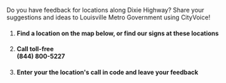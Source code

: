 <p>Do you have feedback for locations along Dixie Highway?  Share your suggestions and ideas to Louisville Metro Government using CityVoice!</p>
<ol>
    <li><h4>Find a location on the map below, or find our signs at these locations</h4></li>
    <li><h4>Call toll-free <br><strong>(844) 800-5227</strong></h4></li>
    <li><h4>Enter your the location's call in code and leave your feedback</h4></li>
</ol>